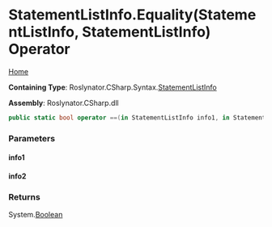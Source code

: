 <a name="_top"></a>

# StatementListInfo\.Equality\(StatementListInfo, StatementListInfo\) Operator

[Home](../../../../../README.md#_top)

**Containing Type**: Roslynator\.CSharp\.Syntax\.[StatementListInfo](../README.md#_top)

**Assembly**: Roslynator\.CSharp\.dll

```csharp
public static bool operator ==(in StatementListInfo info1, in StatementListInfo info2)
```

### Parameters

#### info1

#### info2

### Returns

System\.[Boolean](https://docs.microsoft.com/en-us/dotnet/api/system.boolean)

